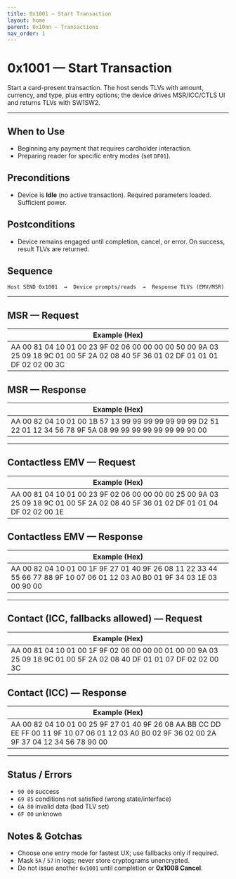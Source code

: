 ```yaml
---
title: 0x1001 — Start Transaction
layout: home
parent: 0x10nn – Transactions
nav_order: 1
---
```


# 0x1001 — Start Transaction

Start a card-present transaction. The host sends TLVs with amount, currency, and type, plus entry options; the device drives MSR/ICC/CTLS UI and returns TLVs with SW1SW2.

---

## When to Use
- Beginning any payment that requires cardholder interaction.
- Preparing reader for specific entry modes (set `DF01`).

## Preconditions
- Device is **Idle** (no active transaction). Required parameters loaded. Sufficient power.

## Postconditions
- Device remains engaged until completion, cancel, or error. On success, result TLVs are returned.

## Sequence
```
Host SEND 0x1001  →  Device prompts/reads  →  Response TLVs (EMV/MSR)
```

---

## MSR — Request
| Example (Hex) |
|---------------|
| AA 00 81 04 10 01 00 23 9F 02 06 00 00 00 00 50 00 9A 03 25 09 18 9C 01 00 5F 2A 02 08 40 5F 36 01 02 DF 01 01 01 DF 02 02 00 3C |

## MSR — Response
| Example (Hex) |
|---------------|
| AA 00 82 04 10 01 00 1B 57 13 99 99 99 99 99 99 99 D2 51 22 01 12 34 56 78 9F 5A 08 99 99 99 99 99 99 99 90 00 |

---

## Contactless EMV — Request
| Example (Hex) |
|---------------|
| AA 00 81 04 10 01 00 23 9F 02 06 00 00 00 00 25 00 9A 03 25 09 18 9C 01 00 5F 2A 02 08 40 5F 36 01 02 DF 01 01 04 DF 02 02 00 1E |

## Contactless EMV — Response
| Example (Hex) |
|---------------|
| AA 00 82 04 10 01 00 1F 9F 27 01 40 9F 26 08 11 22 33 44 55 66 77 88 9F 10 07 06 01 12 03 A0 B0 01 9F 34 03 1E 03 00 90 00 |

---

## Contact (ICC, fallbacks allowed) — Request
| Example (Hex) |
|---------------|
| AA 00 81 04 10 01 00 1F 9F 02 06 00 00 00 01 00 00 9A 03 25 09 18 9C 01 00 5F 2A 02 08 40 DF 01 01 07 DF 02 02 00 3C |

## Contact (ICC) — Response
| Example (Hex) |
|---------------|
| AA 00 82 04 10 01 00 25 9F 27 01 40 9F 26 08 AA BB CC DD EE FF 00 11 9F 10 07 06 01 12 03 A0 B0 02 9F 36 02 00 2A 9F 37 04 12 34 56 78 90 00 |

---

## Status / Errors
- `90 00` success
- `69 85` conditions not satisfied (wrong state/interface)
- `6A 80` invalid data (bad TLV set)
- `6F 00` unknown

## Notes & Gotchas
- Choose one entry mode for fastest UX; use fallbacks only if required.
- Mask `5A` / `57` in logs; never store cryptograms unencrypted.
- Do not issue another `0x1001` until completion or **0x1008 Cancel**.
